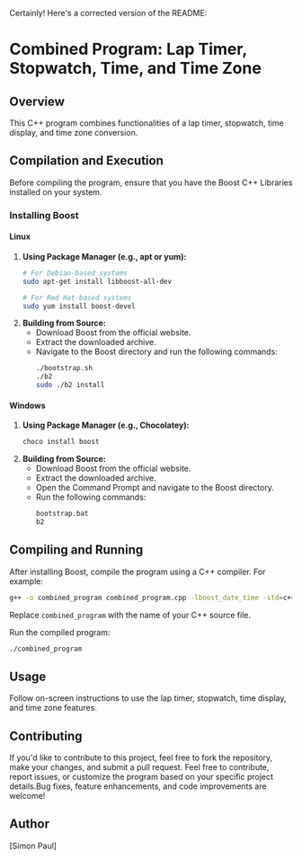 Certainly! Here's a corrected version of the README:

# Combined Program: Lap Timer, Stopwatch, Time, and Time Zone

## Overview

This C++ program combines functionalities of a lap timer, stopwatch, time display, and time zone conversion.

## Compilation and Execution

Before compiling the program, ensure that you have the Boost C++ Libraries installed on your system.

### Installing Boost

#### Linux

1. **Using Package Manager (e.g., apt or yum):**
   ```bash
   # For Debian-based systems
   sudo apt-get install libboost-all-dev

   # For Red Hat-based systems
   sudo yum install boost-devel
   ```
2. **Building from Source:**
   - Download Boost from the official website.
   - Extract the downloaded archive.
   - Navigate to the Boost directory and run the following commands:
     ```bash
     ./bootstrap.sh
     ./b2
     sudo ./b2 install
     ```

#### Windows

1. **Using Package Manager (e.g., Chocolatey):**
   ```powershell
   choco install boost
   ```
2. **Building from Source:**
   - Download Boost from the official website.
   - Extract the downloaded archive.
   - Open the Command Prompt and navigate to the Boost directory.
   - Run the following commands:
     ```cmd
     bootstrap.bat
     b2
     ```

## Compiling and Running

After installing Boost, compile the program using a C++ compiler. For example:

```bash
g++ -o combined_program combined_program.cpp -lboost_date_time -std=c++11
```

Replace `combined_program` with the name of your C++ source file.

Run the compiled program:

```bash
./combined_program
```

## Usage

Follow on-screen instructions to use the lap timer, stopwatch, time display, and time zone features.

## Contributing

If you'd like to contribute to this project, feel free to fork the repository, make your changes, and submit a pull request. Feel free to contribute, report issues, or customize the program based on your specific project details.Bug fixes, feature enhancements, and code improvements are welcome!
## Author

[Simon Paul]
